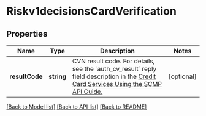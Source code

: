 # Riskv1decisionsCardVerification

## Properties
Name | Type | Description | Notes
------------ | ------------- | ------------- | -------------
**resultCode** | **string** | CVN result code.  For details, see the &#x60;auth_cv_result&#x60; reply field description in the [Credit Card Services Using the SCMP API Guide.](https://apps.cybersource.com/library/documentation/dev_guides/CC_Svcs_SCMP_API/html/) | [optional] 

[[Back to Model list]](../README.md#documentation-for-models) [[Back to API list]](../README.md#documentation-for-api-endpoints) [[Back to README]](../README.md)


